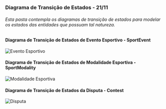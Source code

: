 ### Diagrama de Transição de Estados - 21/11
###### Esta pasta contempla os diagramas de transição de estados para modelar os estados das entidades que possuam tal natureza.

#### Diagrama de Transição de Estados de Evento Esportivo - SportEvent
![Evento Esportivo](https://user-images.githubusercontent.com/43323869/69206592-d861aa80-0b2b-11ea-868a-70b31f749b7d.png)

#### Diagrama de Transição de Estados de Modalidade Esportiva - SportModality
![Modalidade Esportiva](https://user-images.githubusercontent.com/43323869/69206593-d8fa4100-0b2b-11ea-8030-dd8843dcc895.png)

#### Diagrama de Transição de Estados da Disputa - Contest
![Disputa](https://user-images.githubusercontent.com/52320228/69273284-da248000-0bb6-11ea-9360-7f9c5e81f3c2.png)
